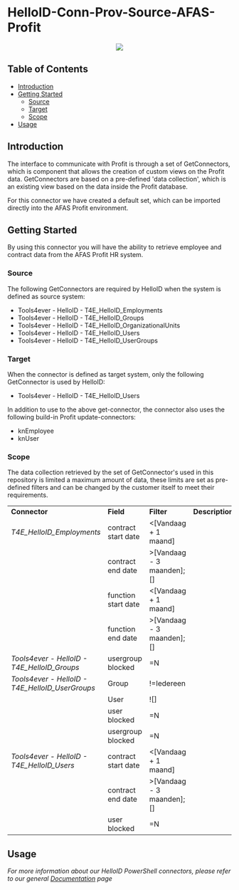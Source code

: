 # HelloID-Conn-Prov-Source-AFAS-Profit
<p align="center">
  <img src="https://user-images.githubusercontent.com/68013812/94159371-c1928f80-fe83-11ea-9582-1e4504da8282.png">
</p>

<!-- TABLE OF CONTENTS -->
## Table of Contents
* [Introduction](#introduction)
* [Getting Started](#getting-started)
  * [Source](#source)
  * [Target](#target)
  * [Scope](#scope)
* [Usage](#usage)


## Introduction
The interface to communicate with Profit is through a set of GetConnectors, which is component that allows the creation of custom views on the Profit data. GetConnectors are based on a pre-defined 'data collection', which is an existing view based on the data inside the Profit database. 

For this connector we have created a default set, which can be imported directly into the AFAS Profit environment.

<!-- GETTING STARTED -->
## Getting Started

By using this connector you will have the ability to retrieve employee and contract data from the AFAS Profit HR system. 

### Source

The following GetConnectors are required by HelloID when the system is defined as source system: 

*	Tools4ever - HelloID - T4E_HelloID_Employments
*	Tools4ever - HelloID - T4E_HelloID_Groups
*	Tools4ever - HelloID - T4E_HelloID_OrganizationalUnits
*	Tools4ever - HelloID - T4E_HelloID_Users
*	Tools4ever - HelloID - T4E_HelloID_UserGroups

### Target

When the connector is defined as target system, only the following GetConnector is used by HelloID:

*	Tools4ever - HelloID - T4E_HelloID_Users

In addition to use to the above get-connector, the connector also uses the following build-in Profit update-connectors:

*	knEmployee
*	knUser

### Scope

The data collection retrieved by the set of GetConnector's used in this repository is limited a maximum amount of data, these limits are set as pre-defined filters and can be changed by the customer itself to meet their requirements.

<table>
<tr><td><b>Connector</b></td><td><b>Field</b></td><td><b>Filter</b></td><td><b>Description</b></td></tr>
<tr><td><i>T4E_HelloID_Employments</i></td><td>contract start date</td><td>&lt;[Vandaag + 1 maand]</td><td>&nbsp;</td></tr>
<tr><td>&nbsp;</td><td>contract end date</td><td>&gt;[Vandaag - 3 maanden];[]</td><td>&nbsp;</td></tr>
<tr><td>&nbsp;</td><td>function start date</td><td>&lt;[Vandaag + 1 maand]</td><td>&nbsp;</td></tr>
<tr><td>&nbsp;</td><td>function end date</td><td>&gt;[Vandaag - 3 maanden];[]</td><td>&nbsp;</td></tr>
<tr><td><i>Tools4ever - HelloID - T4E_HelloID_Groups</i></td><td>usergroup blocked</td><td>=N</td><td>&nbsp;</td></tr>
<tr><td><i>Tools4ever - HelloID - T4E_HelloID_UserGroups</i></td><td>Group</td><td>!=Iedereen</td><td>&nbsp;</td></tr>
<tr><td>&nbsp;</td><td>User</td><td>![]</td><td>&nbsp;</td></tr>
<tr><td>&nbsp;</td><td>user blocked</td><td>=N</td><td>&nbsp;</td></tr>
<tr><td>&nbsp;</td><td>usergroup blocked</td><td>=N</td><td>&nbsp;</td></tr>
<tr><td><i>Tools4ever - HelloID - T4E_HelloID_Users</i></td><td>contract start date</td><td>&lt;[Vandaag + 1 maand]</td><td>&nbsp;</td></tr>
<tr><td>&nbsp;</td><td>contract end date</td><td>&gt;[Vandaag - 3 maanden];[]</td><td>&nbsp;</td></tr>
<tr><td>&nbsp;</td><td>user blocked</td><td>=N</td><td>&nbsp;</td></tr>
</table>


<!-- USAGE EXAMPLES -->
## Usage

_For more information about our HelloID PowerShell connectors, please refer to our general [Documentation](https://docs.helloid.com/hc/en-us/articles/360012558020-How-to-configure-a-custom-PowerShell-target-connector) page_